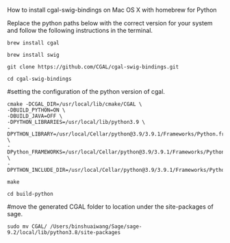 How to install cgal-swig-bindings on Mac OS X with homebrew for Python

Replace the python paths below with the correct version for your system and follow the following instructions in the terminal.

```
brew install cgal 

brew install swig

git clone https://github.com/CGAL/cgal-swig-bindings.git 

cd cgal-swig-bindings
```

#setting the configuration of the python version of cgal.

```
cmake -DCGAL_DIR=/usr/local/lib/cmake/CGAL \
-DBUILD_PYTHON=ON \
-DBUILD_JAVA=OFF \
-DPYTHON_LIBRARIES=/usr/local/lib/python3.9 \
-DPYTHON_LIBRARY=/usr/local/Cellar/python@3.9/3.9.1/Frameworks/Python.framework/Versions/3.9/lib/libpython3.9.dylib \
-DPython_FRAMEWORKS=/usr/local/Cellar/python@3.9/3.9.1/Frameworks/Python.framework \
-DPYTHON_INCLUDE_DIR=/usr/local/Cellar/python@3.9/3.9.1/Frameworks/Python.framework/Headers

make

cd build-python 
```

#move the generated CGAL folder to location under the site-packages of sage.

```
sudo mv CGAL/ /Users/binshuaiwang/Sage/sage-9.2/local/lib/python3.8/site-packages 

```
